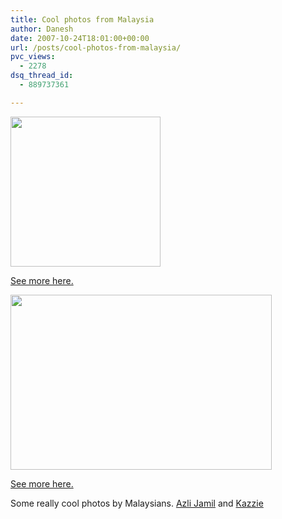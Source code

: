 ```yaml
---
title: Cool photos from Malaysia
author: Danesh
date: 2007-10-24T18:01:00+00:00
url: /posts/cool-photos-from-malaysia/
pvc_views:
  - 2278
dsq_thread_id:
  - 889737361

---
```

[<img loading="lazy" src="http://farm3.static.flickr.com/2249/1558668456_ba9501f707_m.jpg" border="0" height="240" width="240" />][1]

[See more here.  
][1] 

[<img loading="lazy" src="http://i62.photobucket.com/albums/h100/vwvr9/kazzie.png" border="0" height="280" width="418" />][2]

[See more here.][2]

Some really cool photos by Malaysians. [Azli Jamil][3] and [Kazzie][4]

 [1]: http://www.flickr.com/photos/azlijamil01/
 [2]: http://www.flickr.com/photos/kazzielah/
 [3]: http://www.flickr.com/people/azlijamil01/
 [4]: http://www.flickr.com/people/kazzielah/